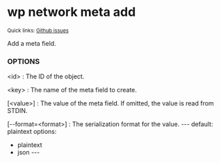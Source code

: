 # wp network meta add

<small>Quick links: <a href="https://github.com/issues?q=is%3Aopen+label%3Acommand%3Anetwork-meta-add+sort%3Aupdated-desc+org%3Awp-cli">Github issues</a></small>

Add a meta field.

### OPTIONS

&lt;id&gt;
: The ID of the object.

&lt;key&gt;
: The name of the meta field to create.

[&lt;value&gt;]
: The value of the meta field. If omitted, the value is read from STDIN.

[\--format=&lt;format&gt;]
: The serialization format for the value.
\---
default: plaintext
options:
  - plaintext
  - json
\---



